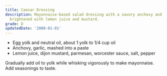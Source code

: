 ```yaml
---
title: Caesar Dressing
description: Mayonnaise-based salad dressing with a savory anchovy and parmesan flavor,
  brightened with lemon juice and mustard.
grade: D
updatedDate: '2000-01-01'
---
```

- Egg yolk and neutral oil, about 1 yolk to 1/4 cup oil
- Anchovy, garlic, mashed into a paste
- Lemon juice, dijon mustard, parmesan, worcester sauce, salt, pepper

Gradually add oil to yolk while whisking vigorously to make mayonnaise. Add seasonings to taste.